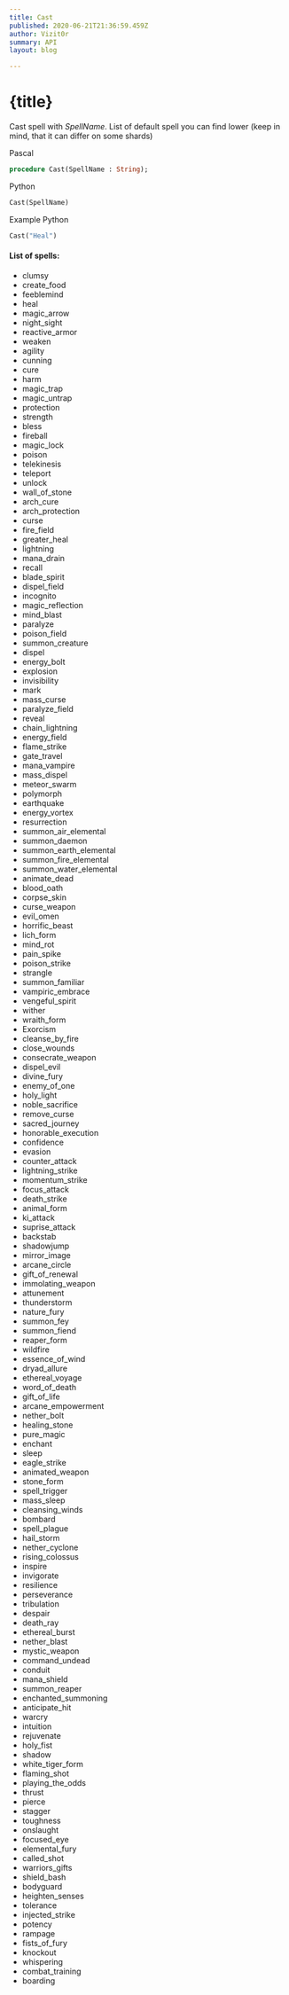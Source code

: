 ```yaml
---
title: Cast
published: 2020-06-21T21:36:59.459Z
author: Vizit0r
summary: API
layout: blog

---
```


# {title}

Cast spell with *SpellName*.
List of default spell you can find lower (keep in mind, that it can differ on some shards)

Pascal

```pascal
procedure Cast(SpellName : String);
```



Python

```python
Cast(SpellName)
```



Example Python

```python
Cast("Heal")
```



#### List of spells:

* clumsy
* create_food
* feeblemind
* heal
* magic_arrow
* night_sight
* reactive_armor
* weaken
* agility
* cunning
* cure
* harm
* magic_trap
* magic_untrap
* protection
* strength
* bless
* fireball
* magic_lock
* poison
* telekinesis
* teleport
* unlock
* wall_of_stone
* arch_cure
* arch_protection
* curse
* fire_field
* greater_heal
* lightning
* mana_drain
* recall
* blade_spirit
* dispel_field
* incognito
* magic_reflection
* mind_blast
* paralyze
* poison_field
* summon_creature
* dispel
* energy_bolt
* explosion
* invisibility
* mark
* mass_curse
* paralyze_field
* reveal
* chain_lightning
* energy_field
* flame_strike
* gate_travel
* mana_vampire
* mass_dispel
* meteor_swarm
* polymorph
* earthquake
* energy_vortex
* resurrection
* summon_air_elemental
* summon_daemon
* summon_earth_elemental
* summon_fire_elemental
* summon_water_elemental
* animate_dead
* blood_oath
* corpse_skin
* curse_weapon
* evil_omen
* horrific_beast
* lich_form
* mind_rot
* pain_spike
* poison_strike
* strangle
* summon_familiar
* vampiric_embrace
* vengeful_spirit
* wither
* wraith_form
* Exorcism
* cleanse_by_fire
* close_wounds
* consecrate_weapon
* dispel_evil
* divine_fury
* enemy_of_one
* holy_light
* noble_sacrifice
* remove_curse
* sacred_journey
* honorable_execution
* confidence
* evasion
* counter_attack
* lightning_strike
* momentum_strike
* focus_attack
* death_strike
* animal_form
* ki_attack
* suprise_attack
* backstab
* shadowjump
* mirror_image
* arcane_circle
* gift_of_renewal
* immolating_weapon
* attunement
* thunderstorm
* nature_fury
* summon_fey
* summon_fiend
* reaper_form
* wildfire
* essence_of_wind
* dryad_allure
* ethereal_voyage
* word_of_death
* gift_of_life
* arcane_empowerment
* nether_bolt
* healing_stone
* pure_magic
* enchant
* sleep
* eagle_strike
* animated_weapon
* stone_form
* spell_trigger
* mass_sleep
* cleansing_winds
* bombard
* spell_plague
* hail_storm
* nether_cyclone
* rising_colossus
* inspire     
* invigorate  
* resilience  
* perseverance
* tribulation 
* despair     
* death_ray
* ethereal_burst
* nether_blast
* mystic_weapon
* command_undead
* conduit
* mana_shield
* summon_reaper
* enchanted_summoning
* anticipate_hit
* warcry
* intuition
* rejuvenate
* holy_fist
* shadow
* white_tiger_form
* flaming_shot
* playing_the_odds
* thrust
* pierce
* stagger
* toughness
* onslaught
* focused_eye
* elemental_fury
* called_shot
* warriors_gifts
* shield_bash
* bodyguard
* heighten_senses
* tolerance
* injected_strike
* potency
* rampage
* fists_of_fury
* knockout
* whispering
* combat_training
* boarding